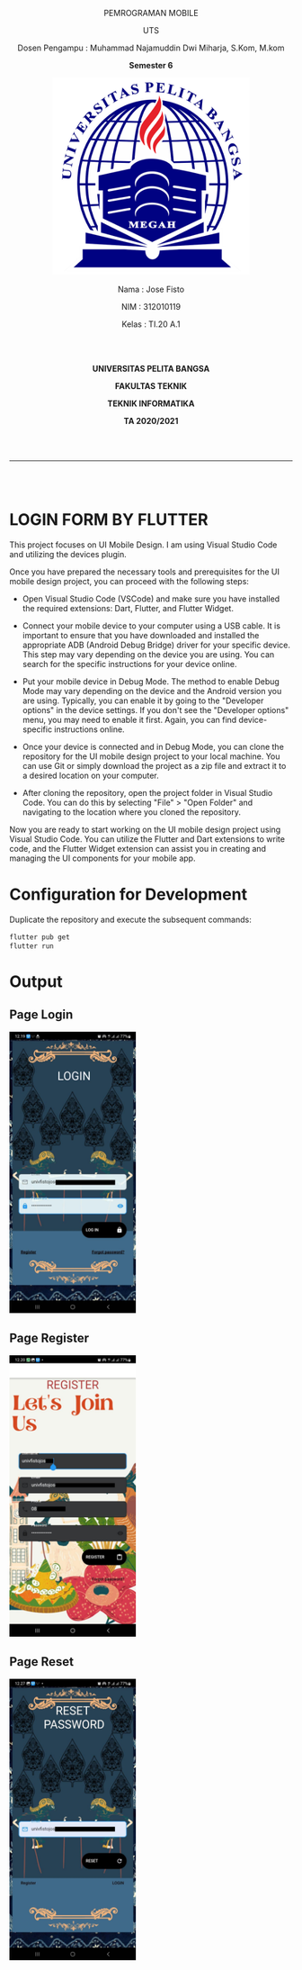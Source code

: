 <p align="center">PEMROGRAMAN MOBILE
</p>
<p align="center">
	UTS
</p>
<p align="center">
	Dosen Pengampu : Muhammad Najamuddin Dwi Miharja, S.Kom, M.kom
</p>
<p align="center"> 
	<b>Semester 6</b>
</p>

<p align="center">
	<img src="Logo/logo.png" alt="UPB" width="350" height="350">
</p>

<p align="center">
                 Nama  : Jose Fisto
</p>
<p align="center">
                 NIM   : 312010119
</p>
<p align="center">
                 Kelas : TI.20 A.1
</p>

<br/>
<br/>

<p align="center">
	<b>UNIVERSITAS PELITA BANGSA</b>
</p>
<p align="center">
	<b>FAKULTAS TEKNIK</b>
</p>
<p align="center">
	<b>TEKNIK INFORMATIKA</b>
</p>
<p align="center">
	<b>TA 2020/2021</b>
</p>

<br></br>

<hr>
</hr>

<br></br>

# LOGIN FORM BY FLUTTER

This project focuses on UI Mobile Design. I am using Visual Studio Code and utilizing the devices plugin.

Once you have prepared the necessary tools and prerequisites for the UI mobile design project, you can proceed with the following steps:

- Open Visual Studio Code (VSCode) and make sure you have installed the required extensions: Dart, Flutter, and Flutter Widget.

- Connect your mobile device to your computer using a USB cable. It is important to ensure that you have downloaded and installed the appropriate ADB (Android Debug Bridge) driver for your specific device. This step may vary depending on the device you are using. You can search for the specific instructions for your device online.

- Put your mobile device in Debug Mode. The  method to enable Debug Mode may vary depending on the device and the Android version you are using. Typically, you can enable it by going to the "Developer options" in the device settings. If you don't see the "Developer options" menu, you may need to enable it first. Again, you can find device-specific instructions online.

- Once your device is connected and in Debug Mode, you can clone the repository for the UI mobile design project to your local machine. You can use Git or simply download the project as a zip file and extract it to a desired location on your computer.

- After cloning the repository, open the project folder in Visual Studio Code. You can do this by selecting "File" > "Open Folder" and navigating to the location where you cloned the repository.

Now you are ready to start working on the UI mobile design project using Visual Studio Code. You can utilize the Flutter and Dart extensions to write code, and the Flutter Widget extension can assist you in creating and managing the UI components for your mobile app.

# Configuration for Development

Duplicate the repository and execute the subsequent commands:
```
flutter pub get
flutter run
```

# Output

## Page Login

<img src="output/login_page.jpeg" height="500em" />

## Page Register

<img src="output/register_page.jpeg" height="500em" />


## Page Reset

<img src="output/reset_password.jpeg" height="500em" />
